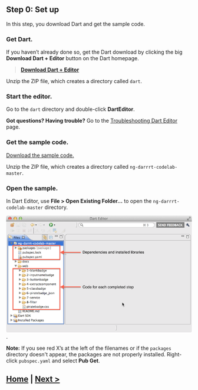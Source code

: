 ## Step 0: Set up

In this step, you download Dart and get the sample code.


### Get Dart.

If you haven’t already done so, get the Dart download
by clicking the big **Download Dart + Editor**
button on the Dart homepage.

> **<a href="http://www.dartlang.org" target="_blank">Download Dart + Editor</a>**

Unzip the ZIP file, which creates a directory called `dart`.


### Start the editor.

Go to the `dart` directory and double-click **DartEditor**.

**Got questions? Having trouble?** Go to the
[Troubleshooting Dart Editor](https://www.dartlang.org/tools/editor/troubleshoot.html) page.


###  Get the sample code.

[Download the sample code.](https://github.com/shailen/ng-darrrt-codelab/archive/master.zip)

Unzip the ZIP file,
which creates a directory called `ng-darrrt-codelab-master`.

### Open the sample.

In Dart Editor, use **File > Open Existing Folder...**
to open the `ng-darrrt-codelab-master` directory.

![The codelab's directory structure: code for each completed step is under web/; a packages directory appears; pubspec.* define the app's dependencies.](img/fileview.png).

**Note:**
If you see red X’s
at the left of the filenames or if the `packages` directory doesn't appear,
the packages are not properly installed.
Right-click `pubspec.yaml` and select **Pub Get**.

## [Home](../README.md) | [Next >](step-1.md)
